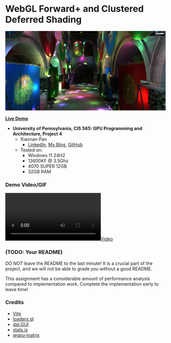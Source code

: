 WebGL Forward+ and Clustered Deferred Shading
======================

![](./img/chrome_w7fvZGuCDe.jpg)

**[Live Demo](https://tsingloo.github.io/WebGPU-Project4-Forward-Plus-and-Clustered-Deferred/)**

* **University of Pennsylvania, CIS 565: GPU Programming and Architecture, Project 4**
    * Xiaonan Pan
      * [LinkedIn](https://www.linkedin.com/in/xiaonan-pan-9b0b0b1a7), [My Blog](www.tsingloo.com), [GitHub](https://github.com/TsingLoo)
    * Tested on: 
      * Windows 11 24H2
      * 13600KF @ 3.5Ghz
      * 4070 SUPER 12GB
      * 32GB RAM



### Demo Video/GIF

[![](img/video.mp4)](TODO)

### (TODO: Your README)

*DO NOT* leave the README to the last minute! It is a crucial part of the
project, and we will not be able to grade you without a good README.

This assignment has a considerable amount of performance analysis compared
to implementation work. Complete the implementation early to leave time!

### Credits

- [Vite](https://vitejs.dev/)
- [loaders.gl](https://loaders.gl/)
- [dat.GUI](https://github.com/dataarts/dat.gui)
- [stats.js](https://github.com/mrdoob/stats.js)
- [wgpu-matrix](https://github.com/greggman/wgpu-matrix)
